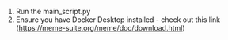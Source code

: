 1) Run the main_script.py
2) Ensure you have Docker Desktop installed - check out this link (https://meme-suite.org/meme/doc/download.html)
